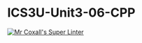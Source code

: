 # ICS3U-Unit3-06-CPP

[![Mr Coxall's Super Linter](https://github.com/venika-sem/ICS3U-Unit3-06-CPP/workflows/Mr%20Coxall's%20Super%20Linter/badge.svg)](https://github.com/venika-sem/ICS3U-Unit3-06-CPP/actions/)
